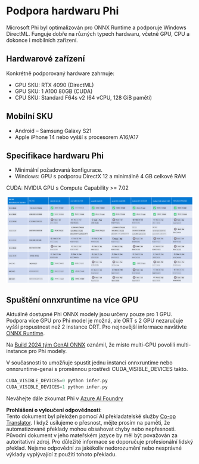 <!--
CO_OP_TRANSLATOR_METADATA:
{
  "original_hash": "8cdc17ce0f10535da30b53d23fe1a795",
  "translation_date": "2025-07-16T18:26:52+00:00",
  "source_file": "md/01.Introduction/01/01.Hardwaresupport.md",
  "language_code": "cs"
}
-->
# Podpora hardwaru Phi

Microsoft Phi byl optimalizován pro ONNX Runtime a podporuje Windows DirectML. Funguje dobře na různých typech hardwaru, včetně GPU, CPU a dokonce i mobilních zařízení.

## Hardwarové zařízení  
Konkrétně podporovaný hardware zahrnuje:

- GPU SKU: RTX 4090 (DirectML)
- GPU SKU: 1 A100 80GB (CUDA)
- CPU SKU: Standard F64s v2 (64 vCPU, 128 GiB paměti)

## Mobilní SKU

- Android – Samsung Galaxy S21
- Apple iPhone 14 nebo vyšší s procesorem A16/A17

## Specifikace hardwaru Phi

- Minimální požadovaná konfigurace.
- Windows: GPU s podporou DirectX 12 a minimálně 4 GB celkové RAM

CUDA: NVIDIA GPU s Compute Capability >= 7.02

![HardwareSupport](../../../../../translated_images/01.phihardware.5d51b2377cba18afc6949074542f290c56bb278dac3f4f86302aca6d80fffeb9.cs.png)

## Spuštění onnxruntime na více GPU

Aktuálně dostupné Phi ONNX modely jsou určeny pouze pro 1 GPU. Podpora více GPU pro Phi model je možná, ale ORT s 2 GPU nezaručuje vyšší propustnost než 2 instance ORT. Pro nejnovější informace navštivte [ONNX Runtime](https://onnxruntime.ai/).

Na [Build 2024 tým GenAI ONNX](https://youtu.be/WLW4SE8M9i8?si=EtG04UwDvcjunyfC) oznámil, že místo multi-GPU povolili multi-instance pro Phi modely.

V současnosti to umožňuje spustit jednu instanci onnxruntime nebo onnxruntime-genai s proměnnou prostředí CUDA_VISIBLE_DEVICES takto.

```Python
CUDA_VISIBLE_DEVICES=0 python infer.py
CUDA_VISIBLE_DEVICES=1 python infer.py
```

Neváhejte dále zkoumat Phi v [Azure AI Foundry](https://ai.azure.com)

**Prohlášení o vyloučení odpovědnosti**:  
Tento dokument byl přeložen pomocí AI překladatelské služby [Co-op Translator](https://github.com/Azure/co-op-translator). I když usilujeme o přesnost, mějte prosím na paměti, že automatizované překlady mohou obsahovat chyby nebo nepřesnosti. Původní dokument v jeho mateřském jazyce by měl být považován za autoritativní zdroj. Pro důležité informace se doporučuje profesionální lidský překlad. Nejsme odpovědní za jakékoliv nedorozumění nebo nesprávné výklady vyplývající z použití tohoto překladu.